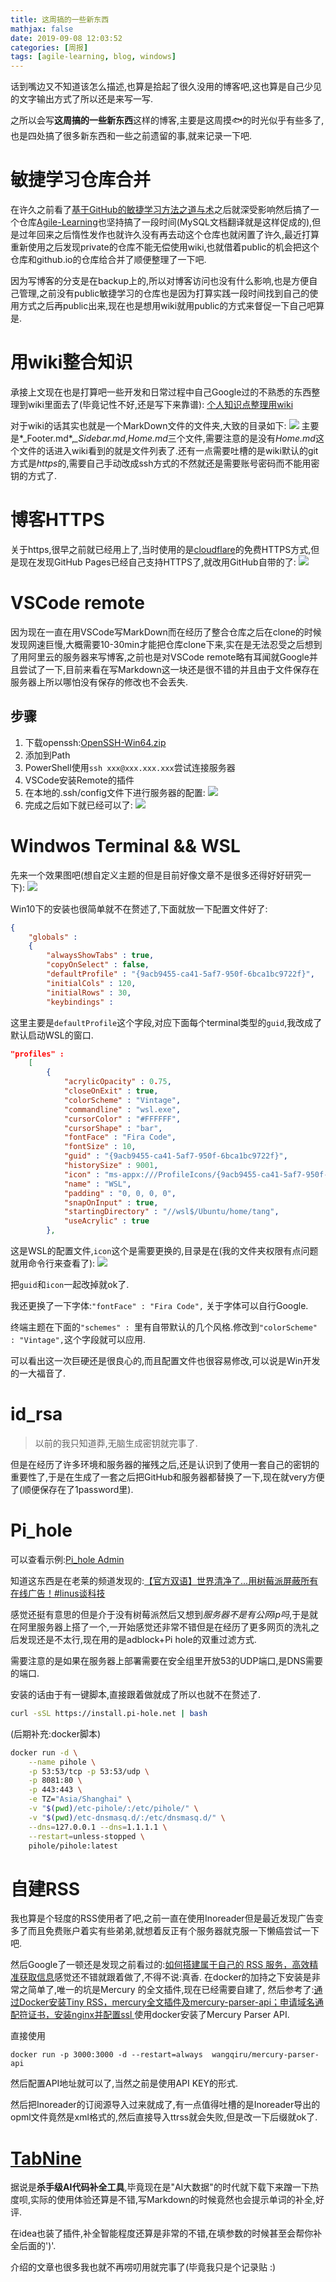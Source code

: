 ```yaml
---
title: 这周搞的一些新东西
mathjax: false
date: 2019-09-08 12:03:52
categories: [周报]
tags: [agile-learning, blog, windows]
---
```

话到嘴边又不知道该怎么描述,也算是拾起了很久没用的博客吧,这也算是自己少见的文字输出方式了所以还是来写一写.

之所以会写**这周搞的一些新东西**这样的博客,主要是这周摸🐟的时光似乎有些多了,也是四处搞了很多新东西和一些之前遗留的事,就来记录一下吧.

# 敏捷学习仓库合并
在许久之前看了[基于GitHub的敏捷学习方法之道与术](http://insights.thoughtworkers.org/agile-learning-method-base-on-github/)之后就深受影响然后搞了一个仓库[Agile-Learning](https://github.com/TangMisaka23001/Agile-Learning)也坚持搞了一段时间(MySQL文档翻译就是这样促成的),但是过年回来之后惰性发作也就许久没有再去动这个仓库也就闲置了许久,最近打算重新使用之后发现private的仓库不能无偿使用wiki,也就借着public的机会把这个仓库和github.io的仓库给合并了顺便整理了一下吧.

因为写博客的分支是在backup上的,所以对博客访问也没有什么影响,也是方便自己管理,之前没有public敏捷学习的仓库也是因为打算实践一段时间找到自己的使用方式之后再public出来,现在也是想用wiki就用public的方式来督促一下自己吧算是.
<!-- more -->
# 用wiki整合知识
承接上文现在也是打算吧一些开发和日常过程中自己Google过的不熟悉的东西整理到wiki里面去了(毕竟记性不好,还是写下来靠谱):
[个人知识点整理用wiki](https://github.com/TangMisaka23001/TangMisaka23001.github.io/wiki)

对于wiki的话其实也就是一个MarkDown文件的文件夹,大致的目录如下:
![](https://i.loli.net/2019/09/08/i32CrFwuNR9KgXA.png) 
主要是*_Footer.md*,*_Sidebar.md*,*Home.md*三个文件,需要注意的是没有*Home.md*这个文件的话进入wiki看到的就是文件列表了.还有一点需要吐槽的是wiki默认的git方式是*https*的,需要自己手动改成ssh方式的不然就还是需要账号密码而不能用密钥的方式了.

# 博客HTTPS
关于https,很早之前就已经用上了,当时使用的是[cloudflare](https://www.cloudflare.com/)的免费HTTPS方式,但是现在发现GitHub Pages已经自己支持HTTPS了,就改用GitHub自带的了:
![](https://i.loli.net/2019/09/08/DUvbmxSuV6efX2q.png) 

# VSCode remote
因为现在一直在用VSCode写MarkDown而在经历了整合仓库之后在clone的时候发现网速巨慢,大概需要10-30min才能把仓库clone下来,实在是无法忍受之后想到了用阿里云的服务器来写博客,之前也是对VSCode remote略有耳闻就Google并且尝试了一下,目前来看在写Markdown这一块还是很不错的并且由于文件保存在服务器上所以哪怕没有保存的修改也不会丢失.

## 步骤
1. 下载openssh:[OpenSSH-Win64.zip](https://github.com/PowerShell/Win32-OpenSSH/releases/download/v8.0.0.0p1-Beta/OpenSSH-Win64.zip)
2. 添加到Path
3. PowerShell使用`ssh xxx@xxx.xxx.xxx`尝试连接服务器
4. VSCode安装Remote的插件
5. 在本地的.ssh/config文件下进行服务器的配置:
![](https://i.loli.net/2019/09/08/8IgnytEAW3VuzLF.png)
6. 完成之后如下就已经可以了:
![](https://i.loli.net/2019/09/08/zc2Om3BN5KqdeRa.png) 

# Windwos Terminal && WSL
先来一个效果图吧(想自定义主题的但是目前好像文章不是很多还得好好研究一下):
![](https://i.loli.net/2019/09/08/bYMize3ckp8lst7.png) 

Win10下的安装也很简单就不在赘述了,下面就放一下配置文件好了:
```json
{
    "globals" : 
    {
        "alwaysShowTabs" : true,
        "copyOnSelect" : false,
        "defaultProfile" : "{9acb9455-ca41-5af7-950f-6bca1bc9722f}",
        "initialCols" : 120,
        "initialRows" : 30,
        "keybindings" : 
```
这里主要是`defaultProfile`这个字段,对应下面每个terminal类型的`guid`,我改成了默认启动WSL的窗口.

```json
"profiles" : 
    [
        {
            "acrylicOpacity" : 0.75,
            "closeOnExit" : true,
            "colorScheme" : "Vintage",
            "commandline" : "wsl.exe",
            "cursorColor" : "#FFFFFF",
            "cursorShape" : "bar",
            "fontFace" : "Fira Code",
            "fontSize" : 10,
            "guid" : "{9acb9455-ca41-5af7-950f-6bca1bc9722f}",
            "historySize" : 9001,
            "icon" : "ms-appx:///ProfileIcons/{9acb9455-ca41-5af7-950f-6bca1bc9722f}.png",
            "name" : "WSL",
            "padding" : "0, 0, 0, 0",
            "snapOnInput" : true,
            "startingDirectory" : "//wsl$/Ubuntu/home/tang",
            "useAcrylic" : true
        },
```
这是WSL的配置文件,`icon`这个是需要更换的,目录是在(我的文件夹权限有点问题就用命令行来查看了):
![](https://i.loli.net/2019/09/08/5bvTHJOGSzMClR7.png) 

把`guid`和`icon`一起改掉就ok了.

我还更换了一下字体:`"fontFace" : "Fira Code",` 关于字体可以自行Google.

终端主题在下面的`"schemes" : `里有自带默认的几个风格.修改到`"colorScheme" : "Vintage",`这个字段就可以应用.

可以看出这一次巨硬还是很良心的,而且配置文件也很容易修改,可以说是Win开发的一大福音了.
# id_rsa
> 以前的我只知道莽,无脑生成密钥就完事了.

但是在经历了许多环境和服务器的摧残之后,还是认识到了使用一套自己的密钥的重要性了,于是在生成了一套之后把GitHub和服务器都替换了一下,现在就very方便了(顺便保存在了1password里).
# Pi_hole
可以查看示例:[Pi_hole Admin](http://dns.misakatang.cn)

知道这东西是在老莱的频道发现的:[【官方双语】世界清净了...用树莓派屏蔽所有在线广告！#linus谈科技](https://www.bilibili.com/video/av65936575)

感觉还挺有意思的但是介于没有树莓派然后又想到*服务器不是有公网ip吗*,于是就在阿里服务器上搭了一个,一开始感觉还非常不错但是在经历了更多网页的洗礼之后发现还是不太行,现在用的是adblock+Pi hole的双重过滤方式.

需要注意的是如果在服务器上部署需要在安全组里开放53的UDP端口,是DNS需要的端口.

安装的话由于有一键脚本,直接跟着做就成了所以也就不在赘述了.
```bash
curl -sSL https://install.pi-hole.net | bash
```

(后期补充:docker脚本)
```bash
docker run -d \
    --name pihole \
    -p 53:53/tcp -p 53:53/udp \
    -p 8081:80 \
    -p 443:443 \
    -e TZ="Asia/Shanghai" \
    -v "$(pwd)/etc-pihole/:/etc/pihole/" \
    -v "$(pwd)/etc-dnsmasq.d/:/etc/dnsmasq.d/" \
    --dns=127.0.0.1 --dns=1.1.1.1 \
    --restart=unless-stopped \
    pihole/pihole:latest
```

# 自建RSS
我也算是个轻度的RSS使用者了吧,之前一直在使用Inoreader但是最近发现广告变多了而且免费账户着实有些弟弟,就想着反正有个服务器就克服一下懒癌尝试一下吧.

然后Google了一顿还是发现之前看过的:[如何搭建属于自己的 RSS 服务，高效精准获取信息](https://sspai.com/post/41302)感觉还不错就跟着做了,不得不说:真香. 在docker的加持之下安装是非常之简单了,唯一的坑是Mercury 的全文插件,现在已经需要自建了, 然后参考了:[通过Docker安装Tiny RSS，mercury全文插件及mercury-parser-api；申请域名通配符证书，安装nginx并配置ssl ](https://libertyleadingnetwork.blogspot.com/2019/03/dockertiny-rssmercurymercury-parser.html) 使用docker安装了Mercury Parser API.

直接使用
```
docker run -p 3000:3000 -d --restart=always  wangqiru/mercury-parser-api
```
然后配置API地址就可以了,当然之前是使用API KEY的形式.

然后把Inoreader的订阅源导入过来就成了,有一点值得吐槽的是Inoreader导出的opml文件竟然是xml格式的,然后直接导入ttrss就会失败,但是改一下后缀就ok了.
# [TabNine](https://tabnine.com/)
据说是**杀手级AI代码补全工具**,毕竟现在是"AI大数据"的时代就下载下来蹭一下热度呗,实际的使用体验还算是不错,写Markdown的时候竟然也会提示单词的补全,好评.

在idea也装了插件,补全智能程度还算是非常的不错,在填参数的时候甚至会帮你补全后面的')'.

介绍的文章也很多我也就不再唠叨用就完事了(毕竟我只是个记录贴 :)